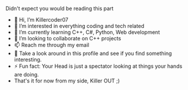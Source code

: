 Didn't expect you would be reading this part
- 👋 Hi, I’m Killercoder07
- 👀 I’m interested in everything coding and tech related
- 🌱 I’m currently learning C++, C#, Python, Web development 
- 💞️ I’m looking to collaborate on C++ projects
- 📫 Reach me through my email
- 👀 Take a look around in this profile and see if you find something interesting.
- ⚡ Fun fact: Your Head is just a spectator looking at things your hands are doing.
- That's it for now from my side, Killer OUT ;)


